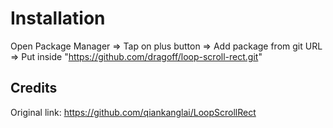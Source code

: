 # Installation

Open Package Manager =>
Tap on plus button => 
Add package from git URL =>
Put inside "https://github.com/dragoff/loop-scroll-rect.git"

## Credits
Original link: https://github.com/qiankanglai/LoopScrollRect
